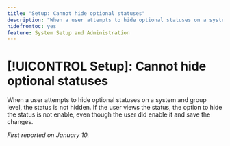 ```yaml
---
title: "Setup: Cannot hide optional statuses"
description: "When a user attempts to hide optional statuses on a system and group level, the status is not hidden. If the user views the status, the option to hide the status is not enable, even though the user did enable it and save the changes."
hidefromtoc: yes
feature: System Setup and Administration
---
```


# [!UICONTROL Setup]: Cannot hide optional statuses

When a user attempts to hide optional statuses on a system and group level, the status is not hidden. If the user views the status, the option to hide the status is not enable, even though the user did enable it and save the changes.

_First reported on January 10._
